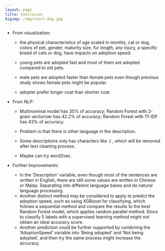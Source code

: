 ```yaml
---
layout: page
title: Conclusion
bigimg: /img/start-dog.jpg
---
```


* From visualization: 

  * the physical characteristics of age scaled in months, cat or dog, colors of pet, gender, maturity size, fur length, any injury, a specific breed of cats or dog, have impacts on adoption speed.

  * young pets are adopted fast and most of them are adopted compared to old pets.
 
  * male pets are adopted faster than female pets even though previous study shows female pets might be popular.
 
  * adopter prefer longer coat than shorter coat.
 
* From NLP: 

  * Multinominal model has 35% of accuracy; Random Forest with 2-gram vectorizer has 42.2% of accuracy; Random Forest with Tf-IDF has 43% of accuracy.
 
  * Problem is that there is other language in the description.
  
  * Some descriptions only has characters like :) , which will be removed after text cleaning process.
  
  * Maybe can try word2vec.
 
* Further Improvements:

  * In the ‘Description’ variable, even though most of the sentences are written in English, there are still some values are written in Chinese or Malay. Separating into different language bases and do natural language processing. 
  * Another distinct method may be considered to apply to predict the adoption speed, such as using XGBoost for classifying, which follows a sequential method and compare the results to the best Random Forest model, which applies random parallel method. Since to classify 5 labels with a supervised learning method might not obtain an ideal accuracy score. 
  * Another prediction could be further supported by combining the ‘AdoptionSpeed’ variable into ‘Being adopted’ and ‘Not being adopted’, and then try the same process might increase the accuracy.
